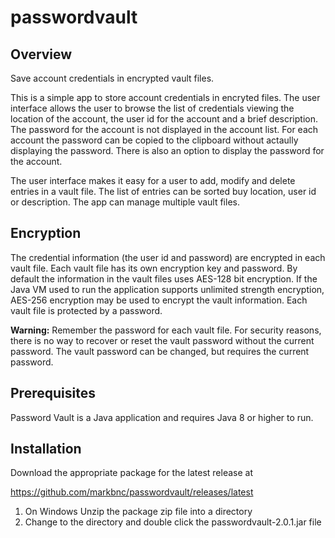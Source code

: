 # passwordvault
## Overview
Save account credentials in encrypted vault files.

This is a simple app to store account credentials in encryted files.  The user interface allows the user to browse the list of credentials viewing the location of the account, the user id for the account and a brief description.  The password for the account is not displayed in the account list.  For each account the password can be copied to the clipboard without actaully displaying the password.  There is also an option to display the password for the account.

The user interface makes it easy for a user to add, modify and delete entries in a vault file.  The list of entries can be sorted buy location, user id or description.  The app can manage multiple vault files.  

## Encryption
The credential information (the user id and password) are encrypted in each vault file.  Each vault file has its own encryption key and password.  By default the information in the vault files uses AES-128 bit encryption.  If the Java VM used to run the application supports
unlimited strength encryption, AES-256 encryption may be used to encrypt the vault information.  Each vault file is protected by a password.  

**Warning:** Remember the password for each vault file.  For security reasons, there is no way to recover or reset the vault password without the current password.  The vault password can be changed, but requires the current password. 

## Prerequisites

Password Vault is a Java application and requires Java 8 or higher to run.  

## Installation

Download the appropriate package for the latest release at

https://github.com/markbnc/passwordvault/releases/latest

1. On Windows Unzip the package zip file into a directory
1. Change to the directory and double click the passwordvault-2.0.1.jar file
